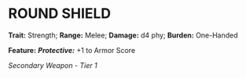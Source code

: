 # ROUND SHIELD

**Trait:** Strength; **Range:** Melee; **Damage:** d4 phy; **Burden:** One-Handed

**Feature:** ***Protective:*** +1 to Armor Score

*Secondary Weapon - Tier 1*